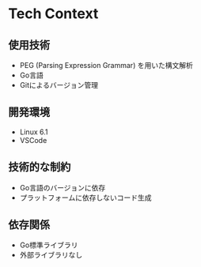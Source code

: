 # Tech Context

## 使用技術
- PEG (Parsing Expression Grammar) を用いた構文解析
- Go言語
- Gitによるバージョン管理

## 開発環境
- Linux 6.1
- VSCode

## 技術的な制約
- Go言語のバージョンに依存
- プラットフォームに依存しないコード生成

## 依存関係
- Go標準ライブラリ
- 外部ライブラリなし
